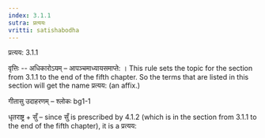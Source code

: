```yaml
---
index: 3.1.1
sutra: प्रत्ययः
vritti: satishabodha
---
```



 प्रत्यय: 3.1.1 


वृत्तिः -- अधिकारोऽयम् – आपञ्चमाध्यायसमाप्ते: । This rule sets the topic for the section from 3.1.1 to the end of the fifth chapter. So the terms that are listed in this section will get the name प्रत्यय: (an affix.) 


गीतासु उदाहरणम् – श्लोकः bg1-1 


धृतराष्ट्र + सुँ – since सुँ is prescribed by 4.1.2 (which is in the section from 3.1.1 to the end of the fifth chapter), it is a प्रत्यय: 


